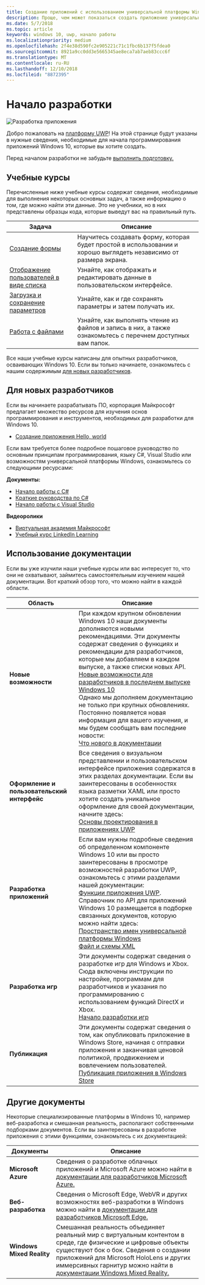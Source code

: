 ```yaml
---
title: Создание приложений с использованием универсальной платформы Windows
description: Проще, чем может показаться создать приложение универсальной платформы Windows (UWP) для Windows10.
ms.date: 5/7/2018
ms.topic: article
keywords: windows 10, uwp, начало работы
ms.localizationpriority: medium
ms.openlocfilehash: 2f4e38d590fc2e905221c71c1fbc6b137f5fdea0
ms.sourcegitcommit: 8921a9cc0dd3e5665345ae8eca7ab7aeb83ccc6f
ms.translationtype: MT
ms.contentlocale: ru-RU
ms.lasthandoff: 12/10/2018
ms.locfileid: "8872395"
---
```

# <a name="start-coding"></a>Начало разработки

![Разработка приложения](images/build-your-app.png)

Добро пожаловать на [платформу UWP](universal-application-platform-guide.md)! На этой странице будут указаны в нужные сведения, необходимые для начала программирования приложений Windows 10, которые вы хотите создать.

Перед началом разработки не забудьте [выполнить подготовку.](get-set-up.md)

## <a name="learning-tracks"></a>Учебные курсы

Перечисленные ниже учебные курсы содержат сведения, необходимые для выполнения некоторых основных задач, а также информацию о том, где можно найти эти данные. Это не учебники, но в них представлены образцы кода, которые выведут вас на правильный путь.

| Задача | Описание |
| --- | --- |
| [Создание формы](construct-form-learning-track.md) | Научитесь создавать форму, которая будет простой в использовании и хорошо выглядеть независимо от размера экрана. | 
| [Отображение пользователей в виде списка](display-customers-in-list-learning-track.md) | Узнайте, как отображать и редактировать данные в пользовательском интерфейсе. | 
| [Загрузка и сохранение параметров](settings-learning-track.md) | Узнайте, как и где сохранять параметры и затем получать их. |
| [Работа с файлами](fileio-learning-track.md) | Узнайте, как выполнять чтение из файлов и запись в них, а также ознакомьтесь с перечнем доступных вам папок. | 

Все наши учебные курсы написаны для опытных разработчиков, осваивающих Windows 10. Если вы только начинаете, ознакомьтесь с нашим содержимым [для новых разработчиков](#For-new-developers).

## <a name="for-new-developers"></a>Для новых разработчиков

Если вы начинаете разрабатывать ПО, корпорация Майкрософт предлагает множество ресурсов для изучения основ программирования и инструментов, необходимых для разработки для Windows 10. 

* [Создание приложения Hello, world](your-first-app.md)

Если вам требуется более подробное пошаговое руководство по основным принципам программирования, языку C#, Visual Studio или возможностям универсальной платформы Windows, ознакомьтесь со следующими ресурсами:

**Документы:**

* [Начало работы с C#](https://docs.microsoft.com/dotnet/csharp/getting-started/)
* [Краткие руководства по C#](https://docs.microsoft.com/dotnet/csharp/quick-starts/index)
* [Начало работы с Visual Studio](https://docs.microsoft.com/visualstudio/ide/)

**Видеоролики**

* [Виртуальная академия Майкрософт](https://mva.microsoft.com/training-topics/c-app-development#!level=Beginner&lang=1033)
* [Учебный курс LinkedIn Learning](https://www.linkedin.com/learning/learning-universal-windows-app-development/welcome)

## <a name="using-the-docs"></a>Использование документации

Если вы уже изучили наши учебные курсы или вас интересует то, что они не охватывают, займитесь самостоятельным изучением нашей документации. Вот краткий обзор того, что можно найти в каждой области.

| Область | Описание |
| --- | --- |
| **Новые возможности** | При каждом крупном обновлении Windows 10 наши документы дополняются новыми рекомендациями. Эти документы содержат сведения о функциях и рекомендации для разработчиков, которые мы добавляем в каждом выпуске, а также списки новых API. </br>   [Новые возможности для разработчиков в последнем выпуске Windows 10](../whats-new/windows-10-version-latest.md) </br> Однако мы дополняем документацию не только при крупных обновлениях. Постоянно появляется новая информация для вашего изучения, и мы будем сообщать вам последние новости: </br>   [Что нового в документации](../whats-new/windows-docs-latest.md) |
| **Оформление и пользовательский интерфейс** | Все сведения о визуальном представлении и пользовательском интерфейсе приложения содержатся в этих разделах документации. Если вы заинтересованы в особенностях языка разметки XAML или просто хотите создать уникальное оформление для своей документации, начните здесь: </br>   [Основы проектирования в приложениях UWP](../design/basics/index.md) |
| **Разработка приложений** | Если вам нужны подробные сведения об определенном компоненте Windows 10 или вы просто заинтересованы в просмотре возможностей разработки UWP, ознакомьтесь с этими разделами нашей документации: </br>   [Функции приложения UWP](../develop/index.md). </br> Справочник по API для приложений Windows 10 размещается в подборке связанных документов, которую можно найти здесь: </br>   [Пространство имен универсальной платформы Windows](https://docs.microsoft.com/en-us/uwp/api/) </br>   [Файл и схемы XML](https://docs.microsoft.com/uwp/schemas/) |
| **Разработка игр** | Эти документы содержат сведения о разработке игр для Windows и Xbox. Сюда включены инструкции по настройке, программам для разработчиков и указания по программированию с использованием функций DirectX и Xbox. </br>   [Начало разработки игр](../gaming/getting-started.md) |
| **Публикация** | Эти документы содержат сведения о том, как опубликовать приложение в Windows Store, начиная с отправки приложения и заканчивая ценовой политикой, продвижением и вовлечением пользователей. </br>   [Публикация приложения в Windows Store](../publish/index.md) |

## <a name="other-docs"></a>Другие документы

Некоторые специализированные платформы в Windows 10, например веб-разработка и смешанная реальность, располагают собственными подборками документов. Если вы заинтересованы в разработке приложения с этими функциями, ознакомьтесь с их документацией:

| Документы | Описание |
| --- | --- |
| **Microsoft Azure** | Сведения о разработке облачных приложений и Microsoft Azure можно найти в [документации для разработчиков Microsoft Azure.](https://docs.microsoft.com/azure/) |
| **Веб-разработка** | Сведения о Microsoft Edge, WebVR и других возможностях веб-разработки в Windows можно найти в [документации для разработчиков Microsoft Edge.](https://docs.microsoft.com/microsoft-edge/) |
| **Windows Mixed Reality** | Смешанная реальность объединяет реальный мир с виртуальным контентом в среде, где физические и цифровые объекты существуют бок о бок. Сведения о создании приложений для Microsoft HoloLens и других иммерсивных гарнитур можно найти в [документации Windows Mixed Reality.](https://docs.microsoft.com/en-us/windows/mixed-reality/)|
